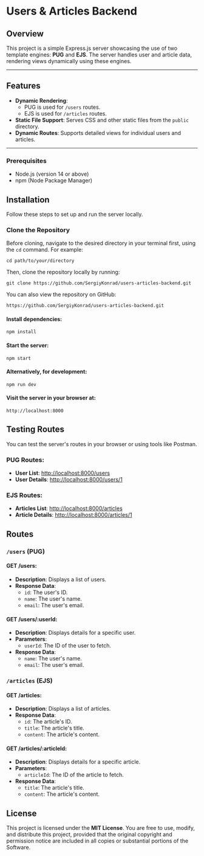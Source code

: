 # Users & Articles Backend

## Overview

This project is a simple Express.js server showcasing the use of two template engines: **PUG** and **EJS**. The server handles user and article data, rendering views dynamically using these engines.

---

## Features

- **Dynamic Rendering**:
  - PUG is used for `/users` routes.
  - EJS is used for `/articles` routes.
- **Static File Support**: Serves CSS and other static files from the `public` directory.
- **Dynamic Routes**: Supports detailed views for individual users and articles.

---

### Prerequisites

- Node.js (version 14 or above)
- npm (Node Package Manager)

## Installation

Follow these steps to set up and run the server locally.

### Clone the Repository

Before cloning, navigate to the desired directory in your terminal first, using the `cd` command. For example:

```
cd path/to/your/directory
```

Then, clone the repository locally by running:

```
git clone https://github.com/SergiyKonrad/users-articles-backend.git
```

You can also view the repository on GitHub:

```
https://github.com/SergiyKonrad/users-articles-backend.git

```

#### Install dependencies:

```
npm install
```

#### Start the server:

```
npm start
```

#### Alternatively, for development:

```
npm run dev
```

#### Visit the server in your browser at:

```
http://localhost:8000
```

## Testing Routes

You can test the server's routes in your browser or using tools like Postman.

### PUG Routes:

- **User List**: [http://localhost:8000/users](http://localhost:8000/users)
- **User Details**: [http://localhost:8000/users/1](http://localhost:8000/users/1)

### EJS Routes:

- **Articles List**: [http://localhost:8000/articles](http://localhost:8000/articles)
- **Article Details**: [http://localhost:8000/articles/1](http://localhost:8000/articles/1)

## Routes

### `/users` (PUG)

#### GET /users:

- **Description**: Displays a list of users.
- **Response Data**:
  - `id`: The user's ID.
  - `name`: The user's name.
  - `email`: The user's email.

#### GET /users/:userId:

- **Description**: Displays details for a specific user.
- **Parameters**:
  - `userId`: The ID of the user to fetch.
- **Response Data**:
  - `name`: The user's name.
  - `email`: The user's email.

### `/articles` (EJS)

#### GET /articles:

- **Description**: Displays a list of articles.
- **Response Data**:
  - `id`: The article's ID.
  - `title`: The article's title.
  - `content`: The article's content.

#### GET /articles/:articleId:

- **Description**: Displays details for a specific article.
- **Parameters**:
  - `articleId`: The ID of the article to fetch.
- **Response Data**:
  - `title`: The article's title.
  - `content`: The article's content.

## License

This project is licensed under the **MIT License**.
You are free to use, modify, and distribute this project, provided that the original copyright and permission notice are included in all copies or substantial portions of the Software.
